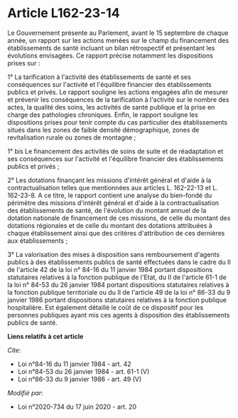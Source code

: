 # Article L162-23-14

Le Gouvernement présente au Parlement, avant le 15 septembre de chaque année, un rapport sur les actions menées sur le champ
du financement des établissements de santé incluant un bilan rétrospectif et présentant les évolutions envisagées. Ce rapport
précise notamment les dispositions prises sur :

1° La tarification à l'activité des établissements de santé et ses conséquences sur l'activité et l'équilibre financier des
établissements publics et privés. Le rapport souligne les actions engagées afin de mesurer et prévenir les conséquences de la
tarification à l'activité sur le nombre des actes, la qualité des soins, les activités de santé publique et la prise en
charge des pathologies chroniques. Enfin, le rapport souligne les dispositions prises pour tenir compte du cas particulier
des établissements situés dans les zones de faible densité démographique, zones de revitalisation rurale ou zones de
montagne ;

1° bis Le financement des activités de soins de suite et de réadaptation et ses conséquences sur l'activité et l'équilibre
financier des établissements publics et privés ;

2° Les dotations finançant les missions d'intérêt général et d'aide à la contractualisation telles que mentionnées aux
articles L. 162-22-13 et L. 162-23-8. A ce titre, le rapport contient une analyse du bien-fondé du périmètre des missions
d'intérêt général et d'aide à la contractualisation des établissements de santé, de l'évolution du montant annuel de la
dotation nationale de financement de ces missions, de celle du montant des dotations régionales et de celle du montant des
dotations attribuées à chaque établissement ainsi que des critères d'attribution de ces dernières aux établissements ;

3° La valorisation des mises à disposition sans remboursement d'agents publics à des établissements publics de santé
effectuées dans le cadre du II de l'article 42 de la loi n° 84-16 du 11 janvier 1984 portant dispositions statutaires
relatives à la fonction publique de l'Etat, du II de l'article 61-1 de la loi n° 84-53 du 26 janvier 1984 portant
dispositions statutaires relatives à la fonction publique territoriale ou du II de l'article 49 de la loi n° 86-33 du 9
janvier 1986 portant dispositions statutaires relatives à la fonction publique hospitalière. Est également détaillé le coût
de ce dispositif pour les personnes publiques ayant mis ces agents à disposition des établissements publics de santé.

**Liens relatifs à cet article**

_Cite_:

  - Loi n°84-16 du 11 janvier 1984 - art. 42
  - Loi n°84-53 du 26 janvier 1984 - art. 61-1 (V)
  - Loi n°86-33 du 9 janvier 1986 - art. 49 (V)

_Modifié par_:

  - Loi n°2020-734 du 17 juin 2020 - art. 20
